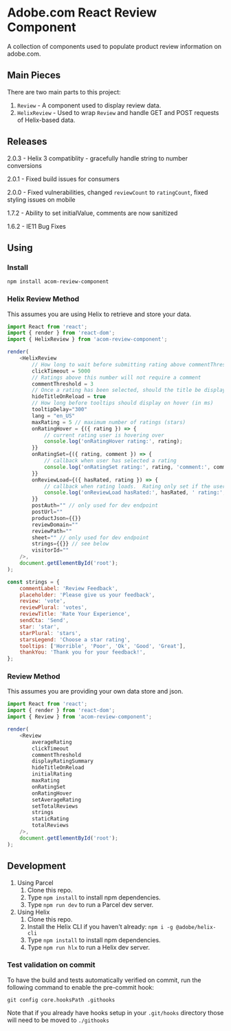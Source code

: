 # Adobe.com React Review Component
A collection of components used to populate product review information on adobe.com.

## Main Pieces
There are two main parts to this project:

1. `Review` - A component used to display review data.
2. `HelixReview` - Used to wrap `Review` and handle GET and POST requests of Helix-based data.

## Releases
2.0.3 - Helix 3 compatiblity - gracefully handle string to number conversions

2.0.1 - Fixed build issues for consumers

2.0.0 - Fixed vulnerabilities, changed `reviewCount` to `ratingCount`, fixed styling issues on mobile

1.7.2 - Ability to set initialValue, comments are now sanitized

1.6.2 - IE11 Bug Fixes


## Using
### Install
`npm install acom-review-component`

### Helix Review Method
This assumes you are using Helix to retrieve and store your data.

``` js
import React from 'react';
import { render } from 'react-dom';
import { HelixReview } from 'acom-review-component';

render(
    <HelixReview
        // How long to wait before submitting rating above commentThreshold (in ms)
        clickTimeout = 5000
        // Ratings above this number will not require a comment
        commentThreshold = 3
        // Once a rating has been selected, should the title be displayed on reload
        hideTitleOnReload = true
        // How long before tooltips should display on hover (in ms)
        tooltipDelay="300"
        lang = "en_US"
        maxRating = 5 // maximum number of ratings (stars)
        onRatingHover = {({ rating }) => {
            // current rating user is hovering over
            console.log('onRatingHover rating:', rating);
        }}
        onRatingSet={({ rating, comment }) => {
            // callback when user has selected a rating
            console.log('onRatingSet rating:', rating, 'comment:', comment);
        }}
        onReviewLoad={({ hasRated, rating }) => {
            // callback when rating loads.  Rating only set if the user has already selected a rating
            console.log('onReviewLoad hasRated:', hasRated, ' rating:', rating);
        }}
        postAuth="" // only used for dev endpoint
        postUrl=""
        productJson={{}}
        reviewDomain=""
        reviewPath=""
        sheet="" // only used for dev endpoint
        strings={{}} // see below
        visitorId=""
    />,
    document.getElementById('root');
);

const strings = {
    commentLabel: 'Review Feedback',
    placeholder: 'Please give us your feedback',
    review: 'vote',
    reviewPlural: 'votes',
    reviewTitle: 'Rate Your Experience',
    sendCta: 'Send',
    star: 'star',
    starPlural: 'stars',
    starsLegend: 'Choose a star rating',
    tooltips: ['Horrible', 'Poor', 'Ok', 'Good', 'Great'],
    thankYou: 'Thank you for your feedback!',
};
```

### Review Method
This assumes you are providing your own data store and json.

``` js
import React from 'react';
import { render } from 'react-dom';
import { Review } from 'acom-review-component';

render(
    <Review
        averageRating
        clickTimeout
        commentThreshold
        displayRatingSummary
        hideTitleOnReload
        initialRating
        maxRating
        onRatingSet
        onRatingHover
        setAverageRating
        setTotalReviews
        strings
        staticRating
        totalReviews
    />,
    document.getElementById('root');
);
```

## Development
1. Using Parcel
   1. Clone this repo.
   2. Type `npm install` to install npm dependencies.
   3. Type `npm run dev` to run a Parcel dev server.
2. Using Helix
   1. Clone this repo.
   2. Install the Helix CLI if you haven't already: `npm i -g @adobe/helix-cli`
   2. Type `npm install` to install npm dependencies.
   3. Type `npm run hlx` to run a Helix dev server.

### Test validation on commit

To have the build and tests automatically verified on commit, run the following command to enable the pre-commit hook:

`git config core.hooksPath .githooks`

Note that if you already have hooks setup in your `.git/hooks` directory those will need to be moved to `./githooks`
